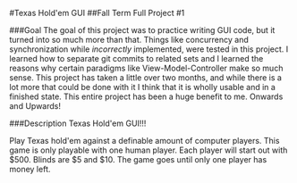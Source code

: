 #Texas Hold'em GUI
##Fall Term Full Project #1

###Goal
The goal of this project was to practice writing GUI code, but it turned into so much more than that. Things like concurrency and synchronization while  *incorrectly* implemented, were tested in this project. I learned how to separate git commits to related sets and I learned the reasons why certain paradigms like View-Model-Controller make so much sense. This project has taken a little over two months, and while there is a lot more that could be done with it I think that it is wholly usable and in a finished state. This entire project has been a huge benefit to me. Onwards and Upwards!

###Description
Texas Hold'em GUI!!!

Play Texas hold'em against a definable amount of computer players. This game is only playable with one human player. Each player will start out with $500. Blinds are $5 and $10. The game goes until only one player has money left.
